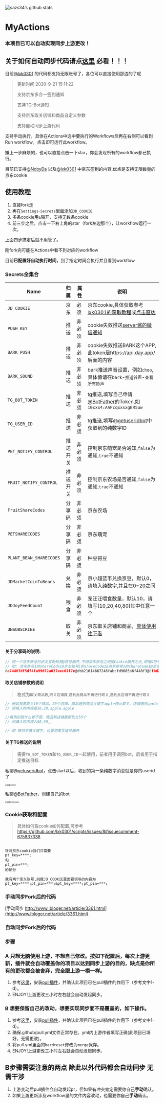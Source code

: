 ![sazs34’s github stats](https://github-readme-stats.vercel.app/api?username=sazs34&show_icons=true&theme=vue)

# MyActions

### 本项目已可以自动实现同步上游更改！

## 关于如何自动同步代码请点[这里](https://github.com/goukey/MyActions#自动同步fork后的代码) 必看！！！

目前[@lxk0301](https://github.com/lxk0301) 的代码都支持无限账号了，各位可以直接使用那边的了呢

> 更新时间:2020-9-21 15:11:22
>
> 支持京东多合一签到通知
>
> 支持TG-Bot通知
>
> 支持京东取关店铺和商品自定义参数
>
> 支持自动同步上游代码

支持手动执行，具体在Actions中选中要执行的Workflows后再在右侧可以看到Run workflow，点击即可运行此workflow。

嫌上一步麻烦的，也可以直接点击一下star，你会发现所有的workflow都已执行。

目前已支持[@NobyDa](https://github.com/NobyDa) 以及[@lxk0301](https://github.com/lxk0301) 中京东签到的内容,优点是支持无限数量的京东cookie

## 使用教程

1. 直接fork走
2. 再在`Settings`-`Secrets`里面添加`JD_COOKIE`
3. 多条cookie用`&`隔开，支持无数条cookie
4. 前三步之后，点击一下右上角的star（fork左边那个），让workflow运行一次。

上面四步搞定后就不用管了。

刚fork完可能在Actions中看不到对应的workflow

目前**已配置好自动执行时间**，到了指定时间会执行并且看到workflow

### Secrets全集合

| Name                    |   归属   | 属性   | 说明                                                         |
| ----------------------- | :------: | ------ | ------------------------------------------------------------ |
| `JD_COOKIE`             |   京东   | 必须   | 京东cookie,具体获取参考[lxk0301的获取教程](https://github.com/lxk0301/scripts/issues/8#issuecomment-675837338)或[点击直达](#Cookie获取和配置) |
| `PUSH_KEY`              |   推送   | 非必须 | cookie失效推送[server酱的微信通知](http://sc.ftqq.com/3.version) |
| `BARK_PUSH`             |   推送   | 非必须 | cookie失效推送BARK这个APP,此token是https://api.day.app/后面的内容 |
| `BARK_SOUND`            |   推送   | 非必须 | bark推送声音设置，例如`choo`,具体值请在`bark`-`推送铃声`-`查看所有铃声` |
| `TG_BOT_TOKEN`          |   推送   | 非必须 | tg推送,填写自己申请[@BotFather](https://t.me/BotFather)的Token,如`10xxx4:AAFcqxxxxgER5uw` |
| `TG_USER_ID`            |   推送   | 非必须 | tg推送,填写[@getuseridbot](https://t.me/getuseridbot)中获取到的纯数字ID |
| `PET_NOTIFY_CONTROL`    | 推送开关 | 非必须 | 控制京东萌宠是否通知,`false`为通知,`true`不通知              |
| `FRUIT_NOTIFY_CONTROL`  | 推送开关 | 非必须 | 控制京东农场是否通知,`false`为通知,`true`不通知              |
| `FruitShareCodes`       |  分享码  | 非必须 | 京东农场                                                     |
| `PETSHARECODES`         |  分享码  | 非必须 | 京东萌宠                                                     |
| `PLANT_BEAN_SHARECODES` |  分享码  | 非必须 | 种豆得豆                                                     |
| `JDMarketCoinToBeans`   |   兑换   | 非必须 | 京小超蓝币兑换京豆，默认0，请填入纯数字,并且在0~20之间       |
| `JDJoyFeedCount`        |   喂食   | 非必须 | 宠汪汪喂食数量，默认10，请填写[10,20,40,80]其中任意一个      |
| `UNSUBSCRIBE`           |   取关   | 非必须 | 京东取关店铺和商品，[具体使用往下看](#取关店铺参数的说明)    |

#### 关于分享码的说明:

```javascript
// 同一个京东账号的好友互助码用@符号隔开,不同京东账号之间按Cookie隔开方法,即用&符号隔开,下面给一个示例
// 如: 京东账号1的shareCode1@京东账号1的shareCode2&京东账号2的shareCode1@京东账号2的shareCode2
0a74407df5df4fa99672a037eec61f7e@dbb21614667246fabcfd9685b6f448f3@6fbd26cc27ac44d6a7fed34092453f77@61ff5c624949454aa88561f2cd721bf6&6fbd26cc27ac44d6a7fed34092453f77@61ff5c624949454aa88561f2cd721bf6
```

#### 取关店铺参数的说明

> 格式为`取关商品数`,`取关店铺数`,`遇到此商品不再进行取关`,`遇到此店铺不再进行取关`

```javascript
// 例如我要取关10个商品，20个店铺，商品遇到商品关键字apple停止取关，店铺遇到apple不再取关
// 则填入的内容是10,20,apple,apple

//再例如我什么都不管，商品和店铺我都取关50个
// 则填入的内容为50,50,,

// 即 哪怕不填关键字，也要用英文逗号隔开
```

#### 关于TG推送的说明

> 需要`TG_BOT_TOKEN`和`TG_USER_ID`一起使用，前者用于调用bot，后者用于指定推送目标

私聊[@getuseridbot](https://t.me/getuseridbot)，点击start以后，收到的第一条纯数字消息就是你的userid了

<img src="https://user-images.githubusercontent.com/6993269/93156198-3b1ad700-f73a-11ea-8f51-5ee71d06ef8a.png" alt="获取userid" style="zoom:40%;" />

私聊[@BotFather](https://t.me/BotFather)，创建自己的bot

<img src="https://user-images.githubusercontent.com/6993269/93155923-b0d27300-f739-11ea-928a-803134f0f416.png" alt="获取bot的token" style="zoom:40%;" />



### Cookie获取和配置

> 具体如何取cookie如何配置,可参考 https://github.com/lxk0301/scripts/issues/8#issuecomment-675837338

```

针对京东cookie我们只需要
pt_key=****;
和
pt_pin=***;
的部分

我有两个京东账号,则我JD_COOKIE里面要填写的内容为
pt_key=****;pt_pin=***;&pt_key=****;pt_pin=***;
```

### 手动同步Fork后的代码

[手动同步 http://www.ibloger.net/article/3361.html](http://www.ibloger.net/article/3361.html)

### 自动同步Fork后的代码

### 步骤

### A 只想无脑使用上游，不想自己修改。按如下配置后，每次上游更新，插件就会自动覆盖你的项目以达到同步上游的目的，缺点是你所有的更改都会被舍弃，完全跟上游一模一样。

1. 参考[这里](http://note.youdao.com/noteshare?id=6cd72de428957d593c129749194b4352)，安装[pull插件](https://github.com/apps/pull)，并确认此项目已在pull插件的作用下（参考文中1-d）。
2. ENJOY!上游更改三小时左右就会自动发起同步。

### B 想要保留自己的改动，想要实现同步而不是覆盖的，如下操作。

1. 参考[这里](http://note.youdao.com/noteshare?id=6cd72de428957d593c129749194b4352)，安装[pull插件](https://github.com/apps/pull)，并确认此项目已在pull插件的作用下（参考文中1-d）。
2. 确保.github/pull.yml文件正常存在，yml内上游作者填写正确(此项目已填好，无需更改)。
3. 将pull.yml里面的`hardreset`修改为`merge`保存。
4. ENJOY!上游更改三小时左右就会自动发起同步。

## B步骤需要注意的两点 除此以外代码都会自动同步 无需干涉

1. 上游变动后pull插件会自动发起pr，但如果有冲突肯定需要你自己**手动**确认。
2. 如果上游更新涉及workflow里的文件内容改动，也需要你自己**手动**确认。
